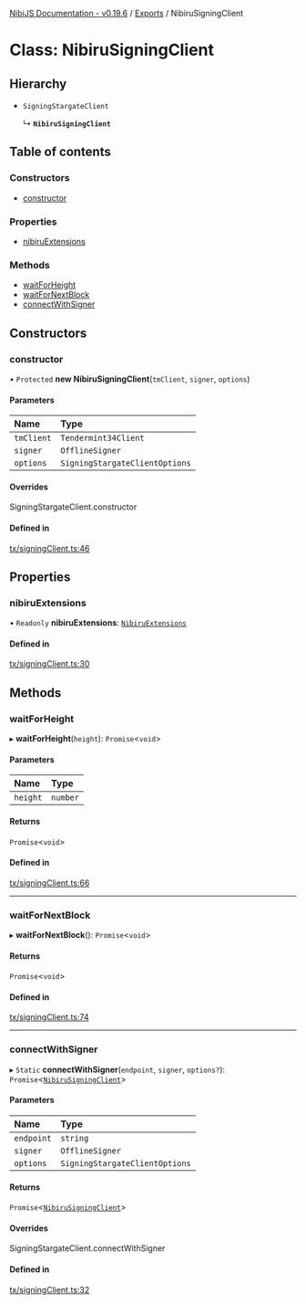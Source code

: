 [NibiJS Documentation - v0.19.6](../intro.md) / [Exports](../modules.md) / NibiruSigningClient

# Class: NibiruSigningClient

## Hierarchy

- `SigningStargateClient`

  ↳ **`NibiruSigningClient`**

## Table of contents

### Constructors

- [constructor](NibiruSigningClient.md#constructor)

### Properties

- [nibiruExtensions](NibiruSigningClient.md#nibiruextensions)

### Methods

- [waitForHeight](NibiruSigningClient.md#waitforheight)
- [waitForNextBlock](NibiruSigningClient.md#waitfornextblock)
- [connectWithSigner](NibiruSigningClient.md#connectwithsigner)

## Constructors

### constructor

• `Protected` **new NibiruSigningClient**(`tmClient`, `signer`, `options`)

#### Parameters

| Name | Type |
| :------ | :------ |
| `tmClient` | `Tendermint34Client` |
| `signer` | `OfflineSigner` |
| `options` | `SigningStargateClientOptions` |

#### Overrides

SigningStargateClient.constructor

#### Defined in

[tx/signingClient.ts:46](https://github.com/NibiruChain/ts-sdk/blob/266621b/packages/nibijs/src/tx/signingClient.ts#L46)

## Properties

### nibiruExtensions

• `Readonly` **nibiruExtensions**: [`NibiruExtensions`](../modules.md#nibiruextensions)

#### Defined in

[tx/signingClient.ts:30](https://github.com/NibiruChain/ts-sdk/blob/266621b/packages/nibijs/src/tx/signingClient.ts#L30)

## Methods

### waitForHeight

▸ **waitForHeight**(`height`): `Promise`<`void`\>

#### Parameters

| Name | Type |
| :------ | :------ |
| `height` | `number` |

#### Returns

`Promise`<`void`\>

#### Defined in

[tx/signingClient.ts:66](https://github.com/NibiruChain/ts-sdk/blob/266621b/packages/nibijs/src/tx/signingClient.ts#L66)

___

### waitForNextBlock

▸ **waitForNextBlock**(): `Promise`<`void`\>

#### Returns

`Promise`<`void`\>

#### Defined in

[tx/signingClient.ts:74](https://github.com/NibiruChain/ts-sdk/blob/266621b/packages/nibijs/src/tx/signingClient.ts#L74)

___

### connectWithSigner

▸ `Static` **connectWithSigner**(`endpoint`, `signer`, `options?`): `Promise`<[`NibiruSigningClient`](NibiruSigningClient.md)\>

#### Parameters

| Name | Type |
| :------ | :------ |
| `endpoint` | `string` |
| `signer` | `OfflineSigner` |
| `options` | `SigningStargateClientOptions` |

#### Returns

`Promise`<[`NibiruSigningClient`](NibiruSigningClient.md)\>

#### Overrides

SigningStargateClient.connectWithSigner

#### Defined in

[tx/signingClient.ts:32](https://github.com/NibiruChain/ts-sdk/blob/266621b/packages/nibijs/src/tx/signingClient.ts#L32)
